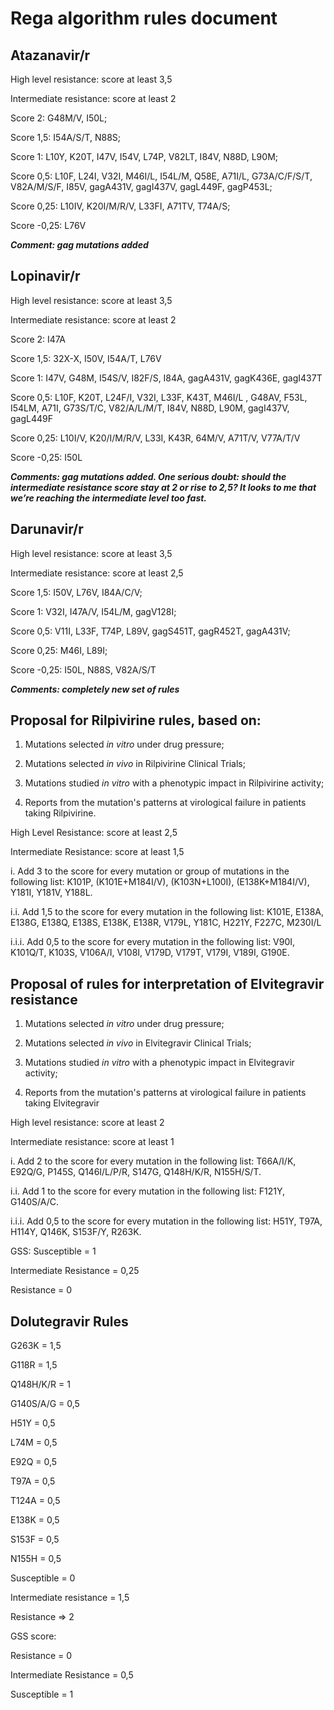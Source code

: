 Rega algorithm rules document 
==============================

## Atazanavir/r

High level resistance: score at least 3,5

Intermediate resistance: score at least 2

Score 2: G48M/V, I50L;

Score 1,5: I54A/S/T, N88S; 

Score 1: L10Y, K20T, I47V, I54V, L74P, V82LT, I84V, N88D, L90M;

Score 0,5: L10F, L24I, V32I, M46I/L, I54L/M, Q58E, A71I/L, G73A/C/F/S/T,
V82A/M/S/F, I85V, gagA431V, gagI437V, gagL449F, gagP453L;

Score 0,25: L10IV, K20I/M/R/V, L33FI, A71TV, T74A/S; 

Score -0,25: L76V

***Comment: gag mutations added***


## Lopinavir/r

High level resistance: score at least 3,5

Intermediate resistance: score at least 2

Score 2: I47A

Score 1,5: 32X-X, I50V, I54A/T, L76V

Score 1: I47V, G48M, I54S/V, I82F/S, I84A, gagA431V, gagK436E, gagI437T

Score 0,5: L10F, K20T, L24F/I, V32I, L33F, K43T, M46I/L , G48AV, F53L,
I54LM, A71I, G73S/T/C, V82/A/L/M/T, I84V, N88D, L90M, gagI437V,
gagL449F 

Score 0,25: L10I/V, K20/I/M/R/V, L33I, K43R, 64M/V, A71T/V, V77A/T/V

Score -0,25: I50L 

***Comments: gag mutations added. One serious doubt: should the
intermediate resistance score stay at 2 or rise to 2,5? It looks to me
that we’re reaching the intermediate level too fast.***


## Darunavir/r

High level resistance: score at least 3,5

Intermediate resistance: score at least 2,5

Score 1,5: I50V, L76V, I84A/C/V;

Score 1: V32I, I47A/V, I54L/M, gagV128I;

Score 0,5: V11I, L33F, T74P, L89V, gagS451T, gagR452T, gagA431V;

Score 0,25: M46I, L89I;

Score -0,25: I50L, N88S, V82A/S/T

***Comments: completely new set of rules***

Proposal for Rilpivirine rules, based on:
-----------------------------------------

1.  Mutations selected *in vitro* under drug pressure;

2.  Mutations selected *in vivo* in Rilpivirine Clinical Trials;

3.  Mutations studied *in vitro* with a phenotypic impact in Rilpivirine
    activity;

4.  Reports from the mutation's patterns at virological failure in
    patients taking Rilpivirine.

High Level Resistance: score at least 2,5

Intermediate Resistance: score at least 1,5

i\. Add 3 to the score for every mutation or group of mutations in the
following list: K101P, (K101E+M184I/V), (K103N+L100I), (E138K+M184I/V),
Y181I, Y181V, Y188L.

i.i. Add 1,5 to the score for every mutation in the following list:
K101E, E138A, E138G, E138Q, E138S, E138K, E138R, V179L, Y181C, H221Y,
F227C, M230I/L

i.i.i. Add 0,5 to the score for every mutation in the following list:
V90I, K101Q/T, K103S, V106A/I, V108I, V179D, V179T, V179I, V189I, G190E.

Proposal of rules for interpretation of Elvitegravir resistance
---------------------------------------------------------------

1.  Mutations selected *in vitro* under drug pressure;

2.  Mutations selected *in vivo* in Elvitegravir Clinical Trials;

3.  Mutations studied *in vitro* with a phenotypic impact in
    Elvitegravir activity;

4.  Reports from the mutation's patterns at virological failure in
    patients taking Elvitegravir

High level resistance: score at least 2

Intermediate resistance: score at least 1

i\. Add 2 to the score for every mutation in the following list:
T66A/I/K, E92Q/G, P145S, Q146I/L/P/R, S147G, Q148H/K/R, N155H/S/T.

i.i. Add 1 to the score for every mutation in the following list: F121Y,
G140S/A/C.

i.i.i. Add 0,5 to the score for every mutation in the following list:
H51Y, T97A, H114Y, Q146K, S153F/Y, R263K.

GSS: Susceptible = 1

Intermediate Resistance = 0,25

Resistance = 0

Dolutegravir Rules 
-------------------

G263K = 1,5

G118R = 1,5

Q148H/K/R = 1

G140S/A/G = 0,5

H51Y = 0,5

L74M = 0,5

E92Q = 0,5

T97A = 0,5

T124A = 0,5

E138K = 0,5

S153F = 0,5

N155H = 0,5

Susceptible = 0

Intermediate resistance = 1,5

Resistance =&gt; 2

GSS score:

Resistance = 0

Intermediate Resistance = 0,5

Susceptible = 1
